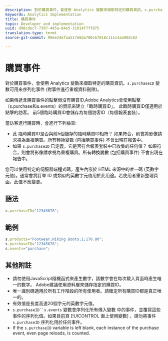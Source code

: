 ```yaml
---
description: 對於購買事件，會使用 Analytics 變數來擷取特定的購買資訊。s.purchaseID 變數可用來序列化事件 (對事件進行重複資料刪除)。
keywords: Analytics Implementation
title: 購買事件
topic: Developer and implementation
uuid: d90cdec7-7397-445a-84e5-31014f7ff875
translation-type: tm+mt
source-git-commit: 99ee24efaa517e8da700c67818c111c4aa90dc02

---
```



# 購買事件

對於購買事件，會使用 Analytics 變數來擷取特定的購買資訊。`s.purchaseID` 變數可用來序列化事件 (對事件進行重複資料刪除)。

如果傳遞含購買事件的點擊但沒有購買ID,Adobe Analytics會使用點擊（s.purchase和s.events）的資訊來建立「臨時購買ID」。 此臨時購買ID僅適用於點擊的訪客。 前5個臨時購買ID會儲存為每個訪客ID（每個報表套裝）。

當訪客進行購買時，會進行下列檢查:

* 此  臨時購買ID是否與前5個儲存的臨時購買ID相符？ 如果符合，則會將影像請求視為重複購買。所有轉換變數 (包括購買事件) 不會出現在報告中。
* 如果 `s.purchaseID` 已定義，它是否符合報表套裝中已收集的任何值？ 如果符合，則會將影像請求視為重複購買。所有轉換變數 (包括購買事件) 不會出現在報告中。

您可以使用特定的伺服器端程式碼，產生內嵌於 HTML 來源中的唯一碼 (英數字元值)。通常會將訂單 ID 或類似的英數字元值用於此用途。若使用者重新整理頁面，此值不應變更。

## 語法

```js
s.purchaseID="12345678";
```

## 範例

```js
s.products="Footwear;Hiking Boots;1;170.00";
s.purchaseID="12345678";
s.events="purchase";
```

## 其他附註

* 請勿使用JavaScript隨機函式來產生數字，該數字會在每次載入頁面時產生唯一的數字。 Adobe建議使用資料層來儲存指定的購買ID。
* 唯一識別碼適用於所有工作階段的所有使用者。請確定所有購買ID都是真正唯一的。
* 有效值是長度高達20個字元的英數字元值。
* `s.purchaseID``s.events` 變數會序列化所有傳入變數   中的事件，並覆寫這些事件的序列化值。如果目前頁 [!UICONTROL 面上使用變數] ，請勿將事件 `s.purchaseID` 序列化用於任何事件。
* If the `s.purchaseID` variable is left blank, each instance of the purchase event, even page reloads, is counted.
